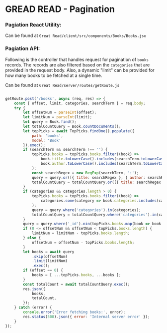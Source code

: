 # GREAD READ - Pagination

### Pagiation React Utility:

Can be found at `Great Read/client/src/components/Books/Books.jsx`

### Pagiation API:

Following is the controller that handles request for pagination of `books` records. The records are also filtered based on the `categories` that are provided in the request body. Also, a dynamic "limit" can be provided for how many books to be fetched at a single time.

Can be found at `Great Read/server/routes/getRoute.js`

```javascript

getRoute.post('/books', async (req, res) => {
    const { offset, limit, categories, searchTerm } = req.body;
    try {
        let offsetNum = parseInt(offset);
        let limitNum = parseInt(limit);
        let query = Book.find();
        let totalCountQuery = Book.countDocuments();
        let topPicks = await TopPicks.findOne().populate({
            path: 'books',
            model: 'Book'
        }).exec();
        if (searchTerm && searchTerm !== '') {
            topPicks.books = topPicks.books.filter((book) =>
                book.title.toLowerCase().includes(searchTerm.toLowerCase()) ||
                book.author.toLowerCase().includes(searchTerm.toLowerCase())
            );
            const searchRegex = new RegExp(searchTerm, 'i');
            query = query.or([{ title: searchRegex }, { author: searchRegex }]);
            totalCountQuery = totalCountQuery.or([{ title: searchRegex }, { author: searchRegex }]);
        }
        if (categories && categories.length > 0) {
            topPicks.books = topPicks.books.filter((book) =>
                categories.some(category => book.categories.includes(category))
            );
            query = query.where('categories').in(categories);
            totalCountQuery = totalCountQuery.where('categories').in(categories);
        }
        query = query.where('_id').nin(topPicks.books.map(book => book._id));
        if (0 <= offsetNum && offsetNum < topPicks.books.length) {        
            limitNum = limitNum - topPicks.books.length;
        } else {
            offsetNum = offsetNum - topPicks.books.length;
        }
        let books = await query
            .skip(offsetNum)
            .limit(limitNum)
            .exec();
        if (offset == 0) {
            books = [ ...topPicks.books, ...books ];
        }
        const totalCount = await totalCountQuery.exec();
        res.json({
            books,
            totalCount,
        });
    } catch (error) {
        console.error('Error fetching books:', error);
        res.status(500).json({ error: 'Internal server error' });
    }
});

```